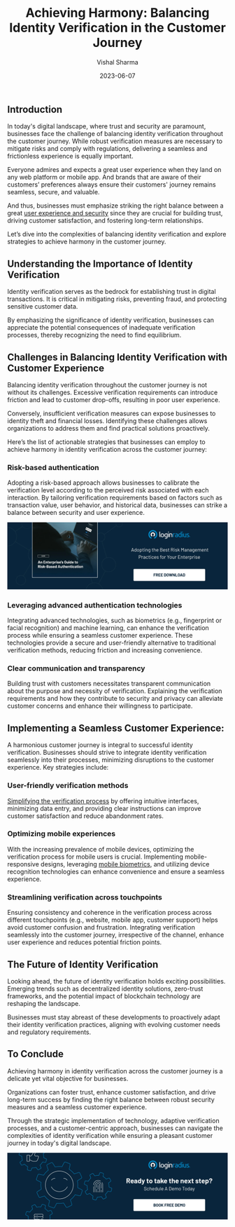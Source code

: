 ﻿---
title: "Achieving Harmony: Balancing Identity Verification in the Customer Journey"
date: "2023-06-07"
coverImage: "identity-verification.webp"
tags: ["identity verification","ciam authentication","cx"]
author: "Vishal Sharma"
description: "In today's digital landscape, businesses face the challenge of balancing identity verification throughout the customer journey. This blog dives into the complexities and offers actionable strategies to achieve harmony. Find out how to balance security and user experience, fostering trust and driving long-term success."
metadescription: "Explore actionable strategies to achieve harmony between security and user experience, fostering trust and driving long-term business success."
metatitle: "Balancing Identity Verification in the Customer Journey"

---
## Introduction

In today's digital landscape, where trust and security are paramount, businesses face the challenge of balancing identity verification throughout the customer journey. While robust verification measures are necessary to mitigate risks and comply with regulations, delivering a seamless and frictionless experience is equally important. 

Everyone admires and expects a great user experience when they land on any web platform or mobile app. And brands that are aware of their customers’ preferences always ensure their customers' journey remains seamless, secure, and valuable. 

And thus, businesses must emphasize striking the right balance between a great [user experience and security](https://www.loginradius.com/blog/identity/security-ux-can-coexist/) since they are crucial for building trust, driving customer satisfaction, and fostering long-term relationships. 

Let’s dive into the complexities of balancing identity verification and explore strategies to achieve harmony in the customer journey.

## Understanding the Importance of Identity Verification

Identity verification serves as the bedrock for establishing trust in digital transactions. It is critical in mitigating risks, preventing fraud, and protecting sensitive customer data. 

By emphasizing the significance of identity verification, businesses can appreciate the potential consequences of inadequate verification processes, thereby recognizing the need to find equilibrium.

## Challenges in Balancing Identity Verification with Customer Experience 

Balancing identity verification throughout the customer journey is not without its challenges. Excessive verification requirements can introduce friction and lead to customer drop-offs, resulting in poor user experience. 

Conversely, insufficient verification measures can expose businesses to identity theft and financial losses. Identifying these challenges allows organizations to address them and find practical solutions proactively.

Here’s the list of actionable strategies that businesses can employ to achieve harmony in identity verification across the customer journey:

### Risk-based authentication

Adopting a risk-based approach allows businesses to calibrate the verification level according to the perceived risk associated with each interaction. By tailoring verification requirements based on factors such as transaction value, user behavior, and historical data, businesses can strike a balance between security and user experience.

[![GD-to-RBA](GD-to-RBA.webp)](https://www.loginradius.com/resource/an-enterprises-guide-to-risk-based-authentication/)

### Leveraging advanced authentication technologies

Integrating advanced technologies, such as biometrics (e.g., fingerprint or facial recognition) and machine learning, can enhance the verification process while ensuring a seamless customer experience. These technologies provide a secure and user-friendly alternative to traditional verification methods, reducing friction and increasing convenience.

### Clear communication and transparency

Building trust with customers necessitates transparent communication about the purpose and necessity of verification. Explaining the verification requirements and how they contribute to security and privacy can alleviate customer concerns and enhance their willingness to participate.

## Implementing a Seamless Customer Experience:

A harmonious customer journey is integral to successful identity verification. Businesses should strive to integrate identity verification seamlessly into their processes, minimizing disruptions to the customer experience. Key strategies include:

### User-friendly verification methods

[Simplifying the verification process](https://www.loginradius.com/blog/identity/how-to-improve-customer-verification-process/) by offering intuitive interfaces, minimizing data entry, and providing clear instructions can improve customer satisfaction and reduce abandonment rates.

### Optimizing mobile experiences

With the increasing prevalence of mobile devices, optimizing the verification process for mobile users is crucial. Implementing mobile-responsive designs, leveraging [mobile biometrics](https://www.loginradius.com/blog/identity/what-is-mob-biometric-authentication/), and utilizing device recognition technologies can enhance convenience and ensure a seamless experience.

### Streamlining verification across touchpoints

Ensuring consistency and coherence in the verification process across different touchpoints (e.g., website, mobile app, customer support) helps avoid customer confusion and frustration. Integrating verification seamlessly into the customer journey, irrespective of the channel, enhance user experience and reduces potential friction points.

## The Future of Identity Verification

Looking ahead, the future of identity verification holds exciting possibilities. Emerging trends such as decentralized identity solutions, zero-trust frameworks, and the potential impact of blockchain technology are reshaping the landscape. 

Businesses must stay abreast of these developments to proactively adapt their identity verification practices, aligning with evolving customer needs and regulatory requirements.

## To Conclude 

Achieving harmony in identity verification across the customer journey is a delicate yet vital objective for businesses. 

Organizations can foster trust, enhance customer satisfaction, and drive long-term success by finding the right balance between robust security measures and a seamless customer experience. 

Through the strategic implementation of technology, adaptive verification processes, and a customer-centric approach, businesses can navigate the complexities of identity verification while ensuring a pleasant customer journey in today's digital landscape.

[![Book-a-demo](../../assets/book-a-demo-loginradius.webp)](https://www.loginradius.com/contact-us?utm_source=blog&utm_medium=web&utm_campaign=identity-verification-in-customer-journey)
